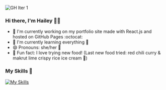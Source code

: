 ![GH Iter 1](https://user-images.githubusercontent.com/82325205/188211280-ba341e25-2872-431a-8194-c111c8375488.png)

### Hi there, I'm Hailey 👋:crescent_moon:

- 🔭 I'm currently working on my portfolio site made with React.js and hosted on GitHub Pages :octocat:
- 🌱 I'm currently learning everything :baby:
- 😄 Pronouns: she/her :woman:
- :lemon: Fun fact: I love trying new food! (Last new food tried: red chili curry & makrut lime crispy rice ice cream :ice_cream:)

### My Skills :wrench:

[![My Skills](https://skills.thijs.gg/icons?i=git,js,html,css,docker,figma,java,py,react,vim)](https://skills.thijs.gg)
<!--

- 🔭 I’m currently working on ...
- 🌱 I’m currently learning ...
- 👯 I’m looking to collaborate on ...
- 🤔 I’m looking for help with ...
- 💬 Ask me about ...
- 📫 How to reach me: ...
- 😄 Pronouns: ...
- ⚡ Fun fact: ...
-->
